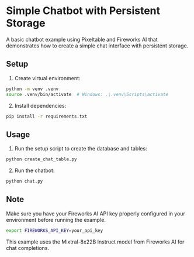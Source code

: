 # Simple Chatbot with Persistent Storage

A basic chatbot example using Pixeltable and Fireworks AI that demonstrates how to create a simple chat interface with persistent storage.

## Setup

1. Create virtual environment:
```bash
python -m venv .venv
source .venv/bin/activate  # Windows: .\.venv\Scripts\activate
```

2. Install dependencies:
```bash
pip install -r requirements.txt
```

## Usage

1. Run the setup script to create the database and tables:
```bash
python create_chat_table.py
```

2. Run the chatbot:
```bash
python chat.py
```

## Note

Make sure you have your Fireworks AI API key properly configured in your environment before running the example. 

```bash
export FIREWORKS_API_KEY=your_api_key
```

This example uses the Mixtral-8x22B Instruct model from Fireworks AI for chat completions. 
